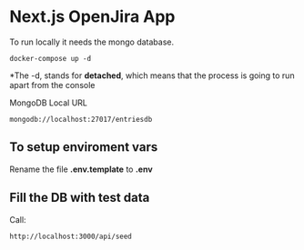 # Next.js OpenJira App

To run locally it needs the mongo database.

```
docker-compose up -d
```

\*The -d, stands for **detached**, which means that the process is going to run apart from the console

MongoDB Local URL

```
mongodb://localhost:27017/entriesdb
```

## To setup enviroment vars

Rename the file **.env.template** to **.env**

## Fill the DB with test data

Call:

```
http://localhost:3000/api/seed
```
